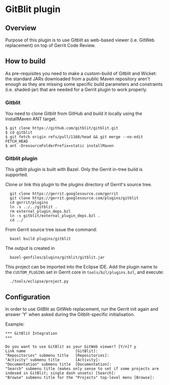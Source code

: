 GitBlit plugin
==============

Overview
--------
Purpose of this plugin is to use Gitblit as web-based viewer
(i.e. GitWeb replacement) on top of Gerrit Code Review.

How to build
------------
As pre-requisites you need to make a custom-build of Gitblit
and Wicket: the standard JARs downloaded from a public Maven
repository aren't enough as they are missing some specific
build parameters and constraints (i.e. shaded-jar) that are
needed for a Gerrit plugin to work properly.

### Gitblit

You need to clone Gitblit from GitHub and build it locally
using the installMaven ANT target.

    $ git clone https://github.com/gitblit/gitblit.git
    $ cd gitblit
    $ git fetch origin refs/pull/1168/head && git merge --no-edit FETCH_HEAD
    $ ant -DresourceFolderPrefix=static installMaven

### Gitblit plugin

This gitblit plugin is built with Bazel.
Only the Gerrit in-tree build is supported.

Clone or link this plugin to the plugins directory of Gerrit's source
tree.

```
  git clone https://gerrit.googlesource.com/gerrit
  git clone https://gerrit.googlesource.com/plugins/gitblit
  cd gerrit/plugins
  ln -s ../../gitblit .
  rm external_plugin_deps.bzl
  ln -s gitblit/external_plugin_deps.bzl .
  cd ../
```

From Gerrit source tree issue the command:

```
  bazel build plugins/gitblit
```

The output is created in

```
  bazel-genfiles/plugins/gitblit/gitblit.jar
```

This project can be imported into the Eclipse IDE.
Add the plugin name to the `CUSTOM_PLUGINS` set in
Gerrit core in `tools/bzl/plugins.bzl`, and execute:

```
  ./tools/eclipse/project.py
```

Configuration
-------------
In order to use GitBlit as GitWeb replacement, run the Gerrit init
again and answer 'Y' when asked during the Gitblit-specific initialisation.

Example:

```
*** GitBlit Integration
***

Do you want to use GitBlit as your GitWeb viewer? [Y/n]? y
Link name                      [GitBlit]:
"Repositories" submenu title   [Repositories]:
"Activity" submenu title       [Activity]:
"Documentation" submenu title  [Documentation]:
"Search" submenu title (makes only sense to set if some projects are indexed in GitBlit; single dash unsets) [Search]:
"Browse" submenu title for the "Projects" top-level menu [Browse]:
```
